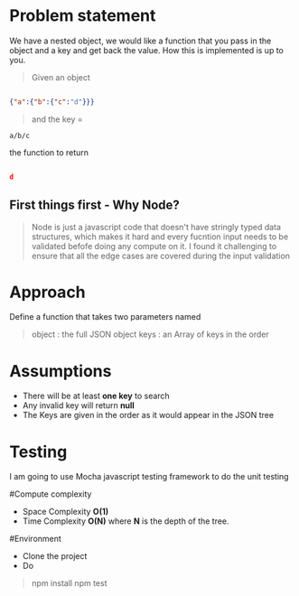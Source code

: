 # Problem statement

  

We have a nested object, we would like a function that you pass in the object and a key and get back the value. How this is implemented is up to you.

  

> Given an object

```json

{"a":{"b":{"c":"d"}}}

```

> and the key =

`` a/b/c ``

the function to return

```json

d

```

  

## First things first - Why Node?

>Node is just a javascript code that doesn't have stringly typed data structures, which makes it hard and every fucntion input needs to be validated befofe doing any compute on it. I found it challenging to ensure that all the edge cases are covered during the input validation

  

# Approach

Define a function that takes two parameters named

> object : the full JSON object
> keys : an Array of keys in the order

 
 # Assumptions

 - There will be at least **one key** to search 
 - Any invalid key will return **null**
 - The Keys are given in the order as it would appear in the JSON tree

 # Testing

I am going to use Mocha javascript testing framework to do the unit testing 

#Compute complexity

 - Space Complexity **O(1)**
 - Time Complexity **O(N)** where **N** is the depth of the tree.  


 #Environment

 - Clone the project
 - Do 
 >npm install
 >npm test  

